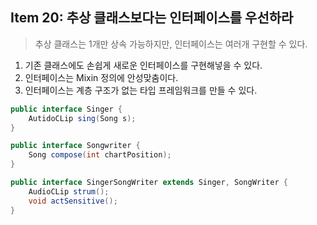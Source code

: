 ## Item 20: 추상 클래스보다는 인터페이스를 우선하라

> 추상 클래스는 1개만 상속 가능하지만, 인터페이스는 여러개 구현할 수 있다.

1. 기존 클래스에도 손쉽게 새로운 인터페이스를 구현해넣을 수 있다.
2. 인터페이스는 Mixin 정의에 안성맞춤이다.
3. 인터페이스는 계층 구조가 없는 타입 프레임워크를 만들 수 있다.

```java
public interface Singer {
    AutidoCLip sing(Song s);
}

public interface Songwriter {
    Song compose(int chartPosition);
}

public interface SingerSongWriter extends Singer, SongWriter {
    AudioCLip strum();
    void actSensitive();
}
```
